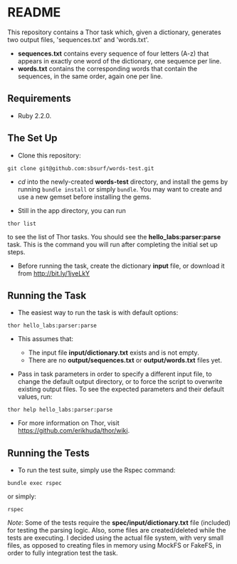 README
======

This repository contains a Thor task which, given a dictionary, generates two output files, 'sequences.txt' and 'words.txt'.
* **sequences.txt** contains every sequence of four letters (A-z) that appears in exactly one word of the dictionary, one sequence per line.
* **words.txt** contains the corresponding words that contain the sequences, in the same order, again one per line.

Requirements
------------
* Ruby 2.2.0.

The Set Up
-----------

* Clone this repository:
```
git clone git@github.com:sbsurf/words-test.git
```

* *cd* into the newly-created **words-test** directory, and install the gems by running ```bundle install``` or simply ```bundle```.
You may want to create and use a new gemset before installing the gems.

* Still in the app directory, you can run
```
thor list
```
to see the list of Thor tasks. You should see the **hello_labs:parser:parse** task. This is the command you will run after completing the initial set up steps.

* Before running the task, create the dictionary **input** file, or download it from http://bit.ly/1jveLkY

Running the Task
-----------------

* The easiest way to run the task is with default options:
```
thor hello_labs:parser:parse
```
  * This assumes that:
    * The input file **input/dictionary.txt** exists and is not empty.
    * There are no **output/sequences.txt** or **output/words.txt** files yet.

* Pass in task parameters in order to specify a different input file, to change the default output directory, or to force the script to overwrite existing output files.
To see the expected parameters and their default values, run:
```
thor help hello_labs:parser:parse
```

* For more information on Thor, visit https://github.com/erikhuda/thor/wiki.

Running the Tests
------------------

* To run the test suite, simply use the Rspec command:
```
bundle exec rspec
```
or simply:
```
rspec
```

*Note*: Some of the tests require the **spec/input/dictionary.txt** file (included) for testing the parsing logic. 
Also, some files are created/deleted while the tests are executing. I decided using the actual file system, with very small files, 
as opposed to creating files in memory using MockFS or FakeFS, in order to fully integration test the task.

